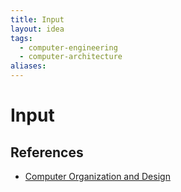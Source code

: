 ```yaml
---
title: Input
layout: idea
tags:
  - computer-engineering
  - computer-architecture
aliases:
---
```


# Input

<!--
	Write three to five sentences in your own words
	Assume that the reader will have no context
	Include sources
	Link to other ideas
-->

## References

- [Computer Organization and Design](/reference/Computer-Organization-and-Design)

